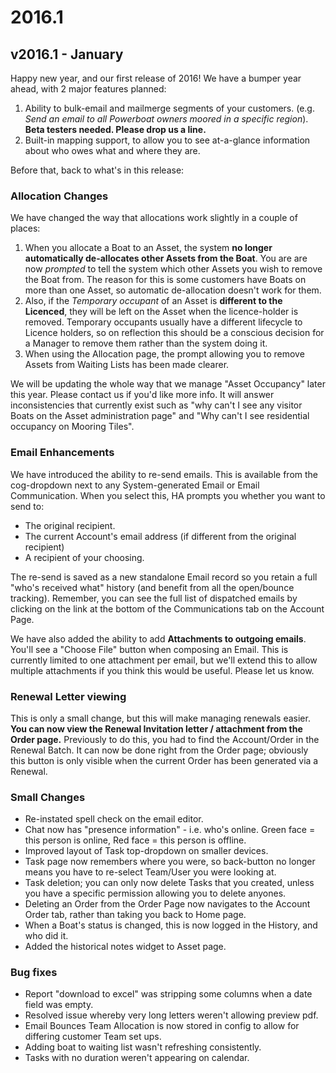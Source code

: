 # 2016.1

## v2016.1 - January

Happy new year, and our first release of 2016! We have a bumper year ahead, with 2 major features planned:

1. Ability to bulk-email and mailmerge segments of your customers. \(e.g. _Send an email to all Powerboat owners moored in a specific region_\).  **Beta testers needed.  Please drop us a line.**
2. Built-in mapping support, to allow you to see at-a-glance information about who owes what and  where they are.

Before that, back to what's in this release:

### Allocation Changes

We have changed the way that allocations work slightly in a couple of places:

1. When you allocate a Boat to an Asset, the system **no longer automatically de-allocates other Assets from the Boat**. You are are now _prompted_ to tell the system which other Assets you wish to remove the Boat from. The reason for this is some customers have Boats on more than one Asset, so automatic de-allocation doesn't work for them.
2. Also, if the _Temporary occupant_ of an Asset is **different to the Licenced**, they will be left on the Asset when the licence-holder is removed. Temporary occupants usually have a different lifecycle to Licence holders, so on reflection this should be a conscious decision for a Manager to remove them rather than the system doing it.
3. When using the Allocation page, the prompt allowing you to remove Assets from Waiting Lists has been made clearer.

We will be updating the whole way that we manage "Asset Occupancy" later this year. Please contact us if you'd like more info. It will answer inconsistencies that currently exist such as "why can't I see any visitor Boats on the Asset administration page" and "Why can't I see residential occupancy on Mooring Tiles".

### Email Enhancements

We have introduced the ability to re-send emails. This is available from the cog-dropdown next to any System-generated Email or Email Communication. When you select this, HA prompts you whether you want to send to:

* The original recipient.
* The current Account's email address \(if different from the original recipient\)
* A recipient of your choosing.

The re-send is saved as a new standalone Email record so you retain a full "who's received what" history \(and benefit from all the open/bounce tracking\). Remember, you can see the full list of dispatched emails by clicking on the link at the bottom of the Communications tab on the Account Page.

We have also added the ability to add **Attachments to outgoing emails**. You'll see a "Choose File" button when composing an Email. This is currently limited to one attachment per email, but we'll extend this to allow multiple attachments if you think this would be useful. Please let us know.

### Renewal Letter viewing

This is only a small change, but this will make managing renewals easier. **You can now view the Renewal Invitation letter / attachment from the Order page.** Previously to do this, you had to find the Account/Order in the Renewal Batch. It can now be done right from the Order page; obviously this button is only visible when the current Order has been generated via a Renewal.

### Small Changes

* Re-instated spell check on the email editor.
* Chat now has "presence information" - i.e. who's online.  Green face = this person is online, Red face = this person is offline.
* Improved layout of Task top-dropdown on smaller devices.
* Task page now remembers where you were, so back-button no longer means you have to re-select Team/User you were looking at.
* Task deletion; you can only now delete Tasks that you created, unless you have a specific permission allowing you to delete anyones.
* Deleting an Order from the Order Page now navigates to the Account Order tab, rather than taking you back to Home page.
* When a Boat's status is changed, this is now logged in the History, and who did it.
* Added the historical notes widget to Asset page.

### Bug fixes

* Report "download to excel" was stripping some columns when a date field was empty.
* Resolved issue whereby very long letters weren't allowing preview pdf. 
* Email Bounces Team Allocation is now stored in config to allow for differing customer Team set ups.
* Adding boat to waiting list wasn't refreshing consistently.
* Tasks with no duration weren't appearing on calendar.

